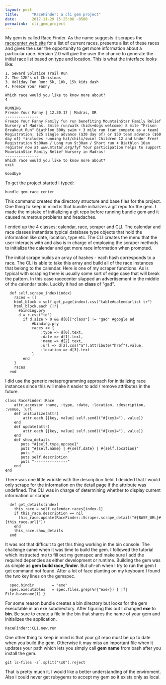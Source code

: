 ```yaml
---
layout: post
title:      "RaceFinder: a cli gem project"
date:       2017-11-29 15:25:08 -0500
permalink:  cli_gem_project
---
```



My gem is called Race Finder. As the name suggests it scrapes the [racecenter web site](http://www.racecenter.com) for a list of current races, presents a list of these races and gives the user the opportunity to get more information about a particular race. Version 2.0 will give the user the chance to generate the initial race list based on type and location. This is what the interface looks like:

```
1. Seward Solstice Trail Run
2. The 12K's of Christmas
3. Holiday Fun Run: 5k, 10k, 15k kids dash
4. Freeze Your Fanny

Which race would you like to know more about? 
4

RUNNING
Freeze Your Fanny | 12.30.17 | Madras, OR
---------------
Freeze Your Fanny Family fun run benefiting MountainStar Family Relief Nursery of Madras. 3mile run/walk (kids+dogs welcome) 8 mile "Prison Breakout Run" Biathlon 500y swim + 3 mile run (can compete as a team) Registration: $25 single advance ($30 day of) or $50 team advance ($60 day of) *includes running hat/chili/swim! Children 12 and Under Free! Registration 9:00am / Long run 9:30am / Short run + Biathlon 10am register now at www.mtstar.org/fyf Your participation helps to support MountainStar Family Relief Nursery in Madras!
---------------
Which race would you like to know more about? 
exit

Goodbye
```

To get the project started I typed:

```
bundle gem race_center
```

This command created the directory structure and base files for the project. One thing to keep in mind is that bundle initializes a git repo for the gem. I made the mistake of initializing a git repo before running bundle gem and it caused numerous problems and headaches.

I ended up the 4 classes: calendar, race, scraper and CLI. The calendar and race classes instantiate typical database type objects that hold the information like date, location, type etc. The CLI creates the menu that the user interacts with and also is in charge of employing the scraper methods to initialize the calendar and get more race information when prompted. 

The initial scrape builds an array of hashes - each hash corresponds to a race. The CLI is able to take this array and build all of the race instances that belong to the calendar. Here is one of my scraper functions. As is typical with scraping there is usually some sort of edge case that will break the pattern. In this case racecenter slapped an advertisement in the middle of the calendar table. Luckily it had an **class** of "gad".

```
  def self.scrape_index(index)
    races = []
    html_block = self.get_page(index).css("table#calendarlist tr")
    html_block.each {|r|
      #binding.pry
      d = r.css("td")
        if d.size > 0 && d[0]["class"] != "gad" #google ad
            #binding.pry
            races << {
                :type => d[0].text,
                :date => d[1].text,
                :name => d[2].text,
                :url => d[2].css("a").attribute("href").value,
                :location => d[3].text
            }
        end
    }
    races
  end
```

I did use the generic metaprogramming approach for initializing race instances since this will make it easier to add / remove attributes in the future.

```
class RaceFinder::Race
    attr_accessor :name, :type, :date, :location, :description, :venue, :url
    def initialize(attr)
        attr.each {|key, value| self.send(("#{key}="), value)}
    end
    def update(attr)
        attr.each {|key, value| self.send(("#{key}="), value)}
    end
    def show_details
       puts "#{self.type.upcase}"
       puts "#{self.name} | #{self.date} | #{self.location}"
       puts "---------------"
       puts self.description
       puts "---------------"
    end
end
```

There was one little wrinkle with the description field. I decided that I would only scrape for the information on the detail page if the attribute was undefined. The CLI was in charge of determining whether to display current information or scrape.

```
  def get_details(index)
    this_race = self.calendar.races[index-1]
    if this_race.description == nil
      this_race.update(RaceFinder::Scraper.scrape_detail("#{BASE_URL}#{this_race.url}"))
    end
    this_race.show_details
  end
```

It was not that difficult to get this thing working in the bin console. The challenge came when it was time to build the gem.
I followed the tutorial which instructed me to fill out my gemspec and make sure I add the required depencies as either development or runtime. Building the gem was as simple as **gem build race_finder**. But uh-oh when I try to run the gem I get command not found. After a lot of face planting on my keyboard I found the two key lines on the gemspec.

```
  spec.bindir        = "exe"
  spec.executables   = spec.files.grep(%r{^exe/}) { |f| File.basename(f) }
```

For some reason bundle creates a bin directory but looks for the gem executable in an exe subdirectory. After figuring this out I changed **exe** to **bin**. Be sure to create a file in the bin that shares the name of your gem and initializes the application.

```
RaceFinder::CLI.new.run
```

One other thing to keep in mind is that your git repo must be up to date when you build the gem. Otherwise it may miss an important file when it updates your path which lets you simply call **gem name** from bash after you install the gem.

```
git ls-files -z`.split("\x0").reject
```

That is pretty much it. I would like a better understanding of the enviroment. Also I could never get rubygems to accept my gem so it exists only as local.
